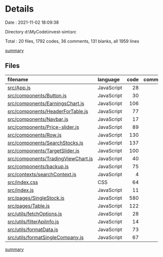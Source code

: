 # Details

Date : 2021-11-02 18:09:38

Directory d:\MyCode\invest-sim\src

Total : 20 files,  1792 codes, 36 comments, 131 blanks, all 1959 lines

[summary](results.md)

## Files
| filename | language | code | comment | blank | total |
| :--- | :--- | ---: | ---: | ---: | ---: |
| [src/App.js](/src/App.js) | JavaScript | 28 | 0 | 3 | 31 |
| [src/components/Button.js](/src/components/Button.js) | JavaScript | 30 | 0 | 5 | 35 |
| [src/components/EarningsChart.js](/src/components/EarningsChart.js) | JavaScript | 106 | 2 | 5 | 113 |
| [src/components/HeaderForTable.js](/src/components/HeaderForTable.js) | JavaScript | 77 | 1 | 5 | 83 |
| [src/components/Navbar.js](/src/components/Navbar.js) | JavaScript | 17 | 0 | 3 | 20 |
| [src/components/Price-slider.js](/src/components/Price-slider.js) | JavaScript | 89 | 0 | 6 | 95 |
| [src/components/Row.js](/src/components/Row.js) | JavaScript | 130 | 1 | 5 | 136 |
| [src/components/SearchStocks.js](/src/components/SearchStocks.js) | JavaScript | 137 | 1 | 14 | 152 |
| [src/components/TargetSlider.js](/src/components/TargetSlider.js) | JavaScript | 100 | 1 | 5 | 106 |
| [src/components/TradingViewChart.js](/src/components/TradingViewChart.js) | JavaScript | 40 | 0 | 8 | 48 |
| [src/components/backup.js](/src/components/backup.js) | JavaScript | 75 | 6 | 6 | 87 |
| [src/contexts/searchContext.js](/src/contexts/searchContext.js) | JavaScript | 4 | 0 | 1 | 5 |
| [src/index.css](/src/index.css) | CSS | 64 | 3 | 5 | 72 |
| [src/index.js](/src/index.js) | JavaScript | 11 | 3 | 3 | 17 |
| [src/pages/SingleStock.js](/src/pages/SingleStock.js) | JavaScript | 580 | 15 | 34 | 629 |
| [src/pages/Table.js](/src/pages/Table.js) | JavaScript | 122 | 3 | 8 | 133 |
| [src/utils/fetchOptions.js](/src/utils/fetchOptions.js) | JavaScript | 28 | 0 | 4 | 32 |
| [src/utils/filterApiInfo.js](/src/utils/filterApiInfo.js) | JavaScript | 14 | 0 | 2 | 16 |
| [src/utils/formatData.js](/src/utils/formatData.js) | JavaScript | 73 | 0 | 6 | 79 |
| [src/utils/formatSingleCompany.js](/src/utils/formatSingleCompany.js) | JavaScript | 67 | 0 | 3 | 70 |

[summary](results.md)